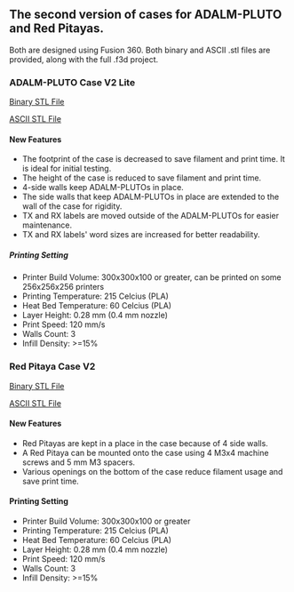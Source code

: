 ## The second version of cases for ADALM-PLUTO and Red Pitayas.
Both are designed using Fusion 360. Both binary and ASCII .stl files are provided, along with the full .f3d project.

### ADALM-PLUTO Case V2 Lite
[Binary STL File](https://github.com/remotehublab/rhl-relia-3d-parts/blob/main/v2/Pluto_Case_V2.8_lite_binary.stl)

[ASCII STL File](https://github.com/remotehublab/rhl-relia-3d-parts/blob/main/v2/Pluto_Case_V2.8_lite_ascii.stl)
#### New Features
- The footprint of the case is decreased to save filament and print time. It is ideal for initial testing.
- The height of the case is reduced to save filament and print time.
- 4-side walls keep ADALM-PLUTOs in place.
- The side walls that keep ADALM-PLUTOs in place are extended to the wall of the case for rigidity.
- TX and RX labels are moved outside of the ADALM-PLUTOs for easier maintenance.
- TX and RX labels' word sizes are increased for better readability.

##### Printing Setting
- Printer Build Volume: 300x300x100 or greater, can be printed on some 256x256x256 printers
- Printing Temperature: 215 Celcius (PLA)
- Heat Bed Temperature: 60 Celcius (PLA)
- Layer Height: 0.28 mm (0.4 mm nozzle)
- Print Speed: 120 mm/s
- Walls Count: 3
- Infill Density: >=15%

### Red Pitaya Case V2
[Binary STL File](https://github.com/remotehublab/rhl-relia-3d-parts/blob/main/v2/Red_Pitaya_Case_V2.5_lite_binary.stl)

[ASCII STL File](https://github.com/remotehublab/rhl-relia-3d-parts/blob/main/v2/Red_Pitaya_Case_V2.5_ascii.stl)
#### New Features
- Red Pitayas are kept in a place in the case because of 4 side walls.
- A Red Pitaya can be mounted onto the case using 4 M3x4 machine screws and 5 mm M3 spacers.
- Various openings on the bottom of the case reduce filament usage and save print time.
#### Printing Setting
- Printer Build Volume: 300x300x100 or greater
- Printing Temperature: 215 Celcius (PLA)
- Heat Bed Temperature: 60 Celcius (PLA)
- Layer Height: 0.28 mm (0.4 mm nozzle)
- Print Speed: 120 mm/s
- Walls Count: 3
- Infill Density: >=15%
